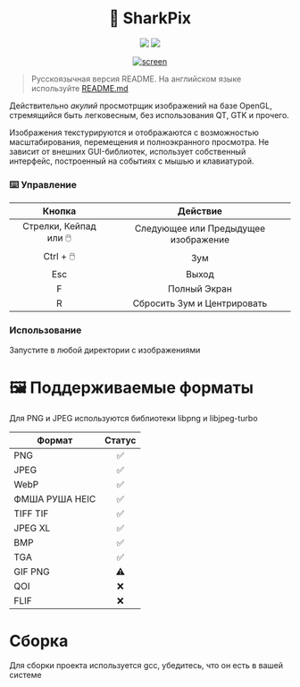 <h1 align=center>🦈 SharkPix</h1>

<p align=center>
 <a href=""><img src="https://img.shields.io/badge/буль-буль-blue"></a>
 <a href=""><img src="https://img.shields.io/badge/РАННЯЯ%20АЛЬФА!-880808"></a>
</p>

<p align=center>
 <a href=""><img src="https://i.ibb.co/YTQHgd4D/screen.png" alt="screen" border="0"></a>
</p>

> Русскоязычная версия README. На английском языке используйте [README.md](README.md)

Действительно *акулий* просмотрщик изображений на базе OpenGL, стремящийся быть легковесным, без использования QT, GTK и прочего.

Изображения текстурируются и отображаются с возможностью масштабирования, перемещения и полноэкранного просмотра. Не зависит от внешних GUI-библиотек, использует собственный интерфейс, построенный на событиях с мышью и клавиатурой.

### ⌨️ Управление
Кнопка | Действие
:-------------:| :------------:
 Стрелки, Кейпад или 🖱️ | Следующее или Предыдущее изображение
 Ctrl + 🖱️ | Зум
 Esc | Выход
 F | Полный Экран
 R | Сбросить Зум и Центрировать

### Использование
Запустите в любой директории с изображениями

# 🖼️ Поддерживаемые форматы

Для PNG и JPEG используются библиотеки libpng и libjpeg-turbo

Формат  | Статус
------------- | :-------------:
PNG  | ✅
JPEG | ✅
WebP | ✅
ФМША РУША HEIC| ✅
TIFF TIF| ✅
JPEG XL | ✅
BMP | ✅
TGA | ✅
GIF PNG | ⚠️
QOI | ❌
FLIF | ❌

# Сборка

Для сборки проекта используется gcc, убедитесь, что он есть в вашей системе
